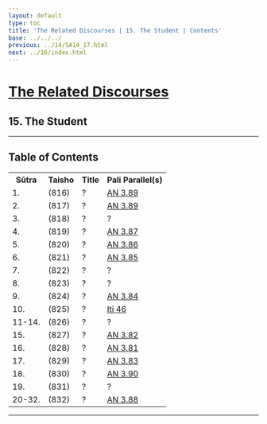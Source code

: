 ```yaml
---
layout: default
type: toc
title: 'The Related Discourses | 15. The Student | Contents'
base: ../../../
previous: ../14/SA14_17.html
next: ../16/index.html
---
```


<h1><a href="../index.html">The Related Discourses</a></h1>
<h2>15. The Student</h2>

<hr/>

<h2>Table of Contents</h2>

<table class="ma-toc">
  <th>Sūtra</th>
  <th>Taisho</th>
  <th>Title</th>
  <th>Pali Parallel(s)</th>
  <tr>
    <td>1.</td>
    <td>(816)</td>
    <td><a href="SA15_1.html"></a>?</td>
    <td><a href="https://suttacentral.net/an3.89" target="_blank">AN 3.89</a></td>
  </tr>
  <tr>
    <td>2.</td>
    <td>(817)</td>
    <td><a href="SA15_2.html"></a>?</td>
    <td><a href="https://suttacentral.net/an3.89" target="_blank">AN 3.89</a></td>
  </tr>
  <tr>
    <td>3.</td>
    <td>(818)</td>
    <td><a href="SA15_3.html"></a>?</td>
    <td><a href="https://suttacentral.net/" target="_blank"></a>?</td>
  </tr>
  <tr>
    <td>4.</td>
    <td>(819)</td>
    <td><a href="SA15_4.html"></a>?</td>
    <td><a href="https://suttacentral.net/an3.87" target="_blank">AN 3.87</a></td>
  </tr>
  <tr>
    <td>5.</td>
    <td>(820)</td>
    <td><a href="SA15_5.html"></a>?</td>
    <td><a href="https://suttacentral.net/an3.86" target="_blank">AN 3.86</a></td>
  </tr>
  <tr>
    <td>6.</td>
    <td>(821)</td>
    <td><a href="SA15_6.html"></a>?</td>
    <td><a href="https://suttacentral.net/an3.85" target="_blank">AN 3.85</a></td>
  </tr>
  <tr>
    <td>7.</td>
    <td>(822)</td>
    <td><a href="SA15_7.html"></a>?</td>
    <td><a href="https://suttacentral.net/" target="_blank"></a>?</td>
  </tr>
  <tr>
    <td>8.</td>
    <td>(823)</td>
    <td><a href="SA15_8.html"></a>?</td>
    <td><a href="https://suttacentral.net/" target="_blank"></a>?</td>
  </tr>
  <tr>
    <td>9.</td>
    <td>(824)</td>
    <td><a href="SA15_9.html"></a>?</td>
    <td><a href="https://suttacentral.net/an3.84" target="_blank">AN 3.84</a></td>
  </tr>
  <tr>
    <td>10.</td>
    <td>(825)</td>
    <td><a href="SA15_10.html"></a>?</td>
    <td><a href="https://suttacentral.net/iti46" target="_blank">Iti 46</a></td>
  </tr>
  <tr>
    <td>11-14.</td>
    <td>(826)</td>
    <td><a href="SA15_11-14.html"></a>?</td>
    <td><a href="https://suttacentral.net/" target="_blank"></a>?</td>
  </tr>
  <tr>
    <td>15.</td>
    <td>(827)</td>
    <td><a href="SA15_15.html"></a>?</td>
    <td><a href="https://suttacentral.net/an3.82" target="_blank">AN 3.82</a></td>
  </tr>
  <tr>
    <td>16.</td>
    <td>(828)</td>
    <td><a href="SA15_16.html"></a>?</td>
    <td><a href="https://suttacentral.net/an3.81" target="_blank">AN 3.81</a></td>
  </tr>
  <tr>
    <td>17.</td>
    <td>(829)</td>
    <td><a href="SA15_17.html"></a>?</td>
    <td><a href="https://suttacentral.net/an3.83" target="_blank">AN 3.83</a></td>
  </tr>
  <tr>
    <td>18.</td>
    <td>(830)</td>
    <td><a href="SA15_18.html"></a>?</td>
    <td><a href="https://suttacentral.net/an3.90" target="_blank">AN 3.90</a></td>
  </tr>
  <tr>
    <td>19.</td>
    <td>(831)</td>
    <td><a href="SA15_19.html"></a>?</td>
    <td><a href="https://suttacentral.net/" target="_blank"></a>?</td>
  </tr>
  <tr>
    <td>20-32.</td>
    <td>(832)</td>
    <td><a href="SA15_20-32.html"></a>?</td>
    <td><a href="https://suttacentral.net/an3.88" target="_blank">AN 3.88</a></td>
  </tr>
</table>

<hr/>